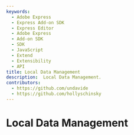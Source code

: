 ```yaml
---
keywords:
  - Adobe Express
  - Express Add-on SDK
  - Express Editor
  - Adobe Express
  - Add-on SDK
  - SDK
  - JavaScript
  - Extend
  - Extensibility
  - API
title: Local Data Management
description:  Local Data Management.
contributors:
  - https://github.com/undavide
  - https://github.com/hollyschinsky
---
```

# Local Data Management